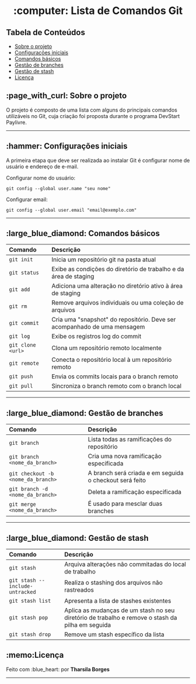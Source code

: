 <h1 align="center">:computer: Lista de Comandos Git</h1>
 
<h2>Tabela de Conteúdos</h2>
 <ul>
  <li><a href="#sobre-o-projeto">Sobre o projeto</a></li>
  <li><a href="#configuracoes-iniciais">Configurações iniciais</a></li>
  <li><a href="#comandos-basicos">Comandos básicos</a></li>
  <li><a href="#gestao-de-branches">Gestão de branches</a></li>
  <li><a href="#gestao-de-stash">Gestão de stash</a></li>
  <li><a href="#licença">Licença</a></li>
 </ul>
  
<h2 id="sobre-o-projeto">:page_with_curl: Sobre o projeto</h2>
<p>O projeto é composto de uma lista com alguns do principais comandos utilizáveis no Git, cuja criação foi proposta durante o programa DevStart Paylivre.<p>
<hr>

<h2 id="configuracoes-iniciais">:hammer: Configurações iniciais</h2>
<p>A primeira etapa que deve ser realizada ao instalar Git é configurar nome de usuário e endereço de e-mail.</p>

Configurar nome do usuário:
```
git config --global user.name "seu nome"
```

Configurar email:
```
git config --global user.email "email@exemplo.com"
```
<hr>

<h2 id="comandos-basicos">:large_blue_diamond: Comandos básicos</h2>

| Comando     | Descrição                           |
| :---------- | :---------------------------------- |
| `git init` | Inicia um repositório git na pasta atual |
| `git status` | Exibe as condições do diretório de trabalho e da área de staging |
| `git add` | Adiciona uma alteração no diretório ativo à área de staging |
| `git rm` | Remove arquivos individuais ou uma coleção de arquivos |
| `git commit` | Cria uma "snapshot" do repositório. Deve ser acompanhado de uma mensagem |
| `git log` | Exibe os registros log do commit |
| `git clone <url>` | Clona um repositório remoto localmente |
| `git remote` | Conecta o repositório local à um repositório remoto |
| `git push` | Envia os commits locais para o branch remoto |
| `git pull` | Sincroniza o branch remoto com o branch local |

<hr>

<h2 id="gestao-de-branches">:large_blue_diamond: Gestão de branches</h2>

| Comando     | Descrição                           |
| :---------- | :---------------------------------- |
| `git branch` | Lista todas as ramificações do repositório |
| `git branch <nome_da_branch>` | Cria uma nova ramificação especificada|
| `git checkout -b <nome_da_branch>` | A branch será criada e em seguida o checkout será feito |
| `git branch -d <nome_da_branch>` | Deleta a ramificação especificada |
| `git merge <nome_da_branch>` | É usado para mesclar duas branches |

<hr>

<h2 id="gestao-de-stash">:large_blue_diamond: Gestão de stash</h2>

| Comando     | Descrição                           |
| :---------- | :---------------------------------- |
| `git stash` | Arquiva alterações não commitadas do local de trabalho |
| `git stash --include-untracked` | Realiza o stashing dos arquivos não rastreados |
| `git stash list` | Apresenta a lista de stashes existentes |
| `git stash pop` | Aplica as mudanças de um stash no seu diretório de trabalho e remove o stash da pilha em seguida|
| `git stash drop` | Remove um stash específico da lista |


<h2 id="licença">:memo:Licença</h2>
<p> Feito com :blue_heart: por <strong>Tharsila Borges</strong></p>

<hr>
